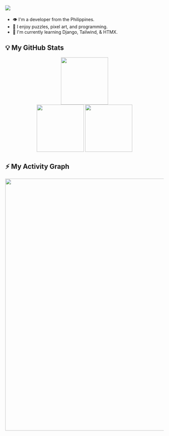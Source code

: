 <h1>
    <!-- https://readme-typing-svg.demolab.com/demo/ -->
    <img src="https://readme-typing-svg.herokuapp.com/?font=Righteous&color=FB8C00&size=38&center=false&vCenter=true&width=400&duration=4000&lines=Hello!+👋;+I'm+Luis+Abhram!+👁️;Welcome+to+my+Profile!+😎"/>
</h1>

- 👁 I'm a developer from the Philippines.
- 🚀 I enjoy puzzles, pixel art, and programming.
- 🌱 I'm currently learning Django, Tailwind, & HTMX.

## 💡 My GitHub Stats 

<div align="center">
    
<picture>
    <!-- https://streak-stats.demolab.com/demo/ -->
    <source
        srcset="https://github-streak-stats-cymo.vercel.app?user=cymophic&locale=en&mode=daily&hide_border=false&card_width=437&dates=E4E4E4&date_format=n/j[/y]&background=222222&currStreakLabel=FB8C00&currStreakNum=E4E4E4&sideNums=E4E4E4&sideLabels=E4E4E4&border=838383"
        media="(prefers-color-scheme: dark), (prefers-color-scheme: no-preference)"
    />
    <source
        srcset="https://github-streak-stats-cymo.vercel.app?user=cymophic&locale=en&mode=daily&hide_border=false&card_width=437&dates=6A6A6A&date_format=n/j[/y]&background=F6F8FA&currStreakLabel=DB8E00&currStreakNum=111111&sideNums=111111&sideLabels=111111&border=D1D9E0"
        media="(prefers-color-scheme: light)"
    />
    <img src="https://github-streak-stats-cymo.vercel.app?user=cymophic&locale=en&mode=daily&hide_border=false&card_width=437&dates=E4E4E4&date_format=n/j[/y]" height="150"/>
</picture>
    
<br/>

<picture>
    <!-- https://github.com/anuraghazra/github-readme-stats -->
    <source
        srcset="https://github-readme-stats-cymo.vercel.app/api/top-langs?username=cymophic&layout=compact&langs_count=6&card_width=370&exclude_repo=&bg_color=222222&title_color=E4E4E4&text_color=E4E4E4&border_color=838383"
        media="(prefers-color-scheme: dark)"
    />
    <source
        srcset="https://github-readme-stats-cymo.vercel.app/api/top-langs?username=cymophic&layout=compact&langs_count=6&card_width=370&exclude_repo=&bg_color=F6F8FA&title_color=111111&text_color=111111&border_color=D1D9E0"
        media="(prefers-color-scheme: light), (prefers-color-scheme: no-preference)"
    />
    <img src="https://github-readme-stats-cymo.vercel.app/api/top-langs?username=cymophic&layout=compact&langs_count=6&card_width=370&exclude_repo=" height="150"/>
</picture>

<picture>
    <!-- https://github.com/anuraghazra/github-readme-stats -->
    <source
        srcset="https://github-readme-stats-cymo.vercel.app/api?username=cymophic&show_icons=true&card_width=326&icon_color=FB8C00&bg_color=222222&title_color=E4E4E4&text_color=E4E4E4&border_color=838383"
        media="(prefers-color-scheme: dark)"
    />
    <source
        srcset="https://github-readme-stats-cymo.vercel.app/api?username=cymophic&show_icons=true&card_width=326&icon_color=DB8E00&bg_color=F6F8FA&title_color=111111&text_color=6A6A6A&border_color=D1D9E0"
        media="(prefers-color-scheme: light), (prefers-color-scheme: no-preference)"
    />
    <img src="https://www.github-readme-stats-cymo.vercel.app/api?username=cymophic&show_icons=true&card_width=326" height="150"/>
</picture>

</div>

## ⚡ My Activity Graph 

<div align="center">

<picture>
    <source
        srcset="https://github-readme-activity-graph.vercel.app/graph?username=cymophic&bg_color=222222&color=E4E4E4&line=E4E4E4&point=FB8C00&border_color=838383&area=true&hide_border=false"
        media="(prefers-color-scheme: dark)"
    />
    <source
        srcset="https://github-readme-activity-graph.vercel.app/graph?username=cymophic&bg_color=F6F8FA&color=6A6A6A&line=DB8E00&point=6A6A6A&border_color=D1D9E0&area=true&hide_border=false"
        media="(prefers-color-scheme: light), (prefers-color-scheme: no-preference)"
    />
    <img src="https://github-readme-activity-graph.vercel.app/graph?username=cymophic&area=true&hide_border=false" height="auto" width="800"/>
</picture>

<br/>
<br/>

<kbd>
    <picture>
    <!-- https://github.com/antonkomarev/github-profile-views-counter -->
        <source srcset="https://komarev.com/ghpvc/?username=cymophic&base=500&color=orange&abbreviated=true&label=Profile+Views&style=flat-square"/>
        <img src="https://komarev.com/ghpvc/?username=cymophic&base=500&color=orange&abbreviated=true&label=Profile+Views&style=flat-square" height="15">
    </picture>
</kbd>
  
</div>
